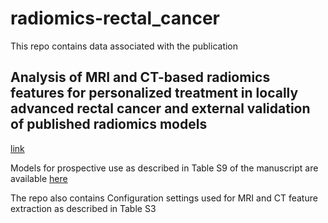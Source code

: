 # radiomics-rectal_cancer
This repo contains data associated with the publication
## Analysis of MRI and CT-based radiomics features for personalized treatment in locally advanced rectal cancer and external validation of published radiomics models
[link](https://www.nature.com/articles/s41598-022-13967-8)

Models for prospective use as described in Table S9 of the manuscript are available [here](https://github.com/oncoray/radiomics-rectal_cancer/blob/main/prospective_trained_models.7z)

The repo also contains Configuration settings used for MRI and CT feature extraction as described in Table S3
